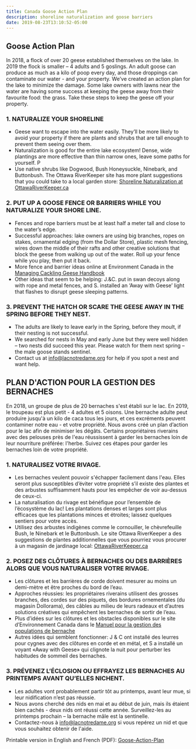```yaml
---
title: Canada Goose Action Plan
description: shoreline naturalization and goose barriers
date: 2019-08-23T13:10:52-05:00
---
```

## Goose Action Plan

In 2018, a flock of over 20 geese established themselves on the lake. In 2019 the flock is smaller – 4 adults and 5 goslings. An adult goose can produce as much as a kilo of poop every day, and those droppings can contaminate our water - and your property. We’ve created an action plan for the lake to minimize the damage.
Some lake owners with lawns near the water are having some success at keeping the geese away from their favourite food: the grass.  Take these steps to keep the geese off your property.

### 1. NATURALIZE YOUR SHORELINE

* Geese want to escape into the water easily. They’ll be more likely to avoid your property if there are plants and shrubs that are tall enough to prevent them seeing over them.  
* Naturalization is good for the entire lake ecosystem! Dense, wide plantings are more effective than thin narrow ones, leave some paths for yourself. P
* Use native shrubs like Dogwood, Bush Honeysuckle, Ninebark, and Buttonbush. The Ottawa RiverKeeper site has more plant suggestions that you could take to a local garden store: [Shoreline Naturalization at OttawaRiverKeeper.ca](https://eadn-wc01-4092020.nxedge.io/cdn/wp-content/uploads/2018/01/3_ORK_ShorelineNature_EN_nomarks.pdf)

### 2. PUT UP A GOOSE FENCE OR BARRIERS WHILE YOU NATURALIZE YOUR SHORE LINE.

* Fences and rope barriers must be at least half a meter tall and close to the water’s edge.
* Successful approaches: lake owners are using big branches, ropes on stakes, ornamental edging (from the Dollar Store), plastic mesh fencing, wires down the middle of their rafts and other creative solutions that block the geese from walking up out of the water. Roll up your fence while you play, then put it back.
* More fence and barrier ideas online at Environment Canada in the [Managing Cackling Geese Handbook](https://www.canada.ca/en/environment-climate-change/services/migratory-bird-conservation/publications/handbook-managing-cackling-geese-southern/chapter-3.html#_toc07010201)
* Other ideas that seem to be helping: J.&C. put in swan decoys along with rope and metal fences, and S. installed an ‘Away with Geese’ light that flashes to disrupt geese sleeping patterns.

### 3. PREVENT THE HATCH OR SCARE THE GEESE AWAY IN THE SPRING BEFORE THEY NEST.

* The adults are likely to leave early in the Spring, before they moult, if their nesting is not successful.
* We searched for nests in May and early June but they were well hidden – two nests did succeed this year. Please watch for them next spring – the male goose stands sentinel.
* Contact us at [info@lacnotredame.org](mailto:info@lacnotredame.org) for help if you spot a nest and want help.

## PLAN D'ACTION POUR LA GESTION DES BERNACHES

En 2018, un groupe de plus de 20 bernaches s'est établi sur le lac. En 2019, le troupeau est plus petit - 4 adultes et 5 oisons. Une bernache adulte peut produire jusqu'à un kilo de caca tous les jours, et ces excréments peuvent contaminer notre eau - et votre propriété. Nous avons créé un plan d’action pour le lac afin de minimiser les dégâts.
Certains propriétaires riverains avec des pelouses près de l'eau réussissent à garder les bernaches loin de leur nourriture préférée: l'herbe. Suivez ces étapes pour garder les bernaches loin de votre propriété.

### 1. NATURALISEZ VOTRE RIVAGE.

* Les bernaches veulent pouvoir s'échapper facilement dans l'eau. Elles seront plus susceptibles d’éviter votre propriété s’il existe des plantes et des arbustes suffisamment hauts pour les empêcher de voir au-dessus de ceux-ci.
* La naturalisation du rivage est bénéfique pour l’ensemble de l’écosystème du lac! Les plantations denses et larges sont plus efficaces que les plantations minces et étroites; laissez quelques sentiers pour votre accès.
* Utilisez des arbustes indigènes comme le cornouiller, le chèvrefeuille Bush, le Ninebark et le Buttonbush. Le site Ottawa RiverKeeper a des suggestions de plantes additionnelles que vous pourriez vous procurer à un magasin de jardinage local: [OttawaRiverKeeper.ca](https://eadn-wc01-4092020.nxedge.io/cdn/wp-content/uploads/2018/01/3_ORK_ShorelineNature_FR_web.pdf)

### 2. POSEZ DES CLÔTURES À BERNACHES OU DES BARRIÈRES ALORS QUE VOUS NATURALISER VOTRE RIVAGE.

* Les clôtures et les barrières de corde doivent mesurer au moins un demi-mètre et être proches du bord de l’eau.
* Approches réussies: les propriétaires riverains utilisent des grosses branches, des cordes sur des piquets, des bordures ornementales (du magasin Dollorama), des câbles au milieu de leurs radeaux et d’autres solutions créatives qui empêchent les bernaches de sortir de l’eau.
* Plus d’idées sur les clôtures et les obstacles disponibles sur le site d’Environnement Canada dans le [Manuel pour la gestion des populations de bernache](https://www.canada.ca/fr/environnement-changement-climatique/services/conservation-oiseaux-migrateurs/publications/manuel-gestion-bernache-hutchins-sud/chapitre-3.html#_toc07010201)
* Autres idées qui semblent fonctionner: J & C ont installé des leurres pour cygnes avec des clôtures en corde et en métal, et S a installé un voyant «Away with Geese» qui clignote la nuit pour perturber les habitudes de sommeil des bernaches.

### 3. PRÉVENEZ L’ÉCLOSION OU EFFRAYEZ LES BERNACHES AU PRINTEMPS AVANT QU’ELLES NICHENT.

* Les adultes vont probablement partir tôt au printemps, avant leur mue, si leur nidification n’est pas réussie.
* Nous avons cherché des nids en mai et au début de juin, mais ils étaient bien cachés - deux nids ont réussi cette année. Surveillez-les au printemps prochain – la bernache mâle est la sentinelle.
* Contactez-nous à [info@lacnotredame.org](mailto:info@lacnotredame.org) si vous repérez un nid et que vous souhaitez obtenir de l'aide.

Printable version in English and French (PDF): [Goose-Action-Plan](/assets/docs/water/Goose-Action-Plan-EN-FR-23Aug2019.pdf)
